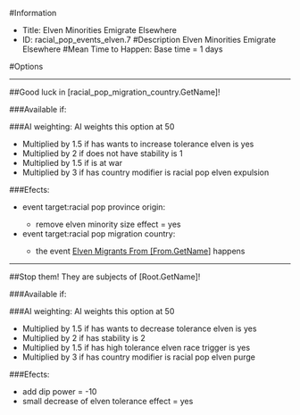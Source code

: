 #Information
 - Title: Elven Minorities Emigrate Elsewhere
 - ID: racial_pop_events_elven.7
#Description
Elven Minorities Emigrate Elsewhere
#Mean Time to Happen:
Base time = 1 days

#Options

___
##Good luck in [racial_pop_migration_country.GetName]!

###Available if:


###AI weighting:
AI weights this option at 50
 - Multiplied by 1.5 if has wants to increase tolerance elven is yes
 - Multiplied by 2 if does not have stability is 1
 - Multiplied by 1.5 if is at war
 - Multiplied by 3 if has country modifier is racial pop elven expulsion


###Efects:<ul><li>event target:racial pop province origin:</li><ul><li>remove elven minority size effect = yes</li></ul><li>event target:racial pop migration country:</li><ul><li>the event [Elven Migrants From [From.GetName]](../events/elven_migrants_from_from_getname.md) happens</li></ul></ul>

___
##Stop them! They are subjects of [Root.GetName]!

###Available if:


###AI weighting:
AI weights this option at 50
 - Multiplied by 1.5 if has wants to decrease tolerance elven is yes
 - Multiplied by 2 if has stability is 2
 - Multiplied by 1.5 if has high tolerance elven race trigger is yes
 - Multiplied by 3 if has country modifier is racial pop elven purge


###Efects:<ul><li>add dip power = -10</li><li>small decrease of elven tolerance effect = yes</li></ul>
